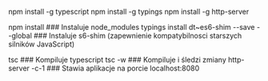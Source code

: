 npm install -g typescript
npm install -g typings
npm install -g http-server

npm install                                     ###  Instaluje node_modules
typings install dt~es6-shim --save --global     ###  Instaluje s6-shim (zapewnienie kompatybilnosci starszych silników JavaScript)

tsc                                             ###  Kompiluje typescript 
tsc -w                                          ###  Kompiluje i śledzi zmiany
http-server -c-1                                ###  Stawia aplikacje na porcie localhost:8080

